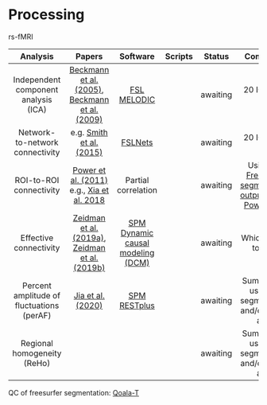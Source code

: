 # Processing

rs-fMRI

|                  Analysis                 | Papers | Software | Scripts | Status | Comments | Who? |
|:-----------------------------------------:|:------:|:--------:|:-------:|:------:|:------:|----------|
|      Independent component analysis (ICA) | [Beckmann et al. (2005)](https://royalsocietypublishing.org/doi/10.1098/rstb.2005.1634?url_ver=Z39.88-2003&rfr_id=ori:rid:crossref.org&rfr_dat=cr_pub%20%200pubmed), [Beckmann et al. (2009)](https://fsl.fmrib.ox.ac.uk/fsl/fslwiki/DualRegression?action=AttachFile&do=get&target=CB09.pdf)       |   [FSL MELODIC](https://fsl.fmrib.ox.ac.uk/fsl/fslwiki/MELODIC)       |         |    awaiting    |    20 ICs + 70 ICs      |      |
|           Network-to-network connectivity |  e.g. [Smith et al. (2015)](https://www.nature.com/articles/nn.4125)     |  [FSLNets](https://fsl.fmrib.ox.ac.uk/fsl/fslwiki/FSLNets) |         |    awaiting    |     20 ICs + 70 ICs     |       |
|                   ROI-to-ROI connectivity | [Power et al. (2011)](https://www.sciencedirect.com/science/article/pii/S0896627311007926) e.g., [Xia et al. 2018](https://www.nature.com/articles/s41467-018-05317-y)       |  Partial correlation     |         |    awaiting    |  Using the [Freesurfer segmentation output](https://freesurfer.net/fswiki/FsTutorial/AnatomicalROI_tktools) and/or [Power atlas](https://www.sciencedirect.com/science/article/pii/S0896627311007926) |
|                    Effective connectivity |  [Zeidman et al. (2019a)](https://www.sciencedirect.com/science/article/pii/S1053811919305221), [Zeidman et al. (2019b)](https://www.sciencedirect.com/science/article/pii/S1053811919305233)      |  [SPM Dynamic causal modeling (DCM)](https://www.fil.ion.ucl.ac.uk/spm/course/slides17-oct/10_DCM_Introduction_fMRI.pdf)        |         |    awaiting    |  Which nodes to use?        |      |
| Percent amplitude of fluctuations (perAF) |  [Jia et al. (2020)](https://journals.plos.org/plosone/article?id=10.1371/journal.pone.0227021)      |   [SPM RESTplus](http://restfmri.net/forum/restplus)       |         |   awaiting     |  Summarized using FS segmentation and/or Power atlas   |       |
|               Regional homogeneity (ReHo) |        |          |         |    awaiting    |   Summarized using FS segmentation and/or Power atlas       |      |



QC of freesurfer segmentation: [Qoala-T](https://www.sciencedirect.com/science/article/pii/S1053811919300138)
